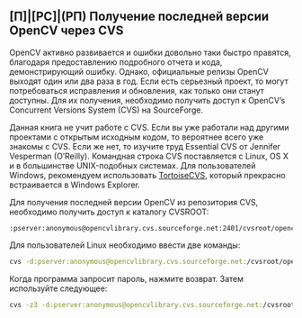 ## [П]|[РС]|(РП) Получение последней версии OpenCV через CVS

OpenCV активно развивается и ошибки довольно таки быстро правятся, благодаря предоставлению подробного отчета и кода, демонстрирующий ошибку. Однако, официальные релизы OpenCV выходят один или два раза в год. Если есть серьезный проект, то могут потребоваться исправления и обновления, как только они станут доступны. Для их получения, необходимо получить доступ к OpenCV’s Concurrent Versions System (CVS) на SourceForge.

Данная книга не учит работе с CVS. Если вы уже работали над другими проектами с открытым исходным кодом, то вероятнее всего уже знакомы с CVS. Если же нет, то изучите труд Essential CVS от Jennifer Vesperman (O’Reilly). Командная строка CVS поставляется с Linux, OS X и в большинстве UNIX-подобных системах. Для пользователей Windows, рекомендуем использовать [TortoiseCVS](http://www.tortoisecvs.org/), который прекрасно встраивается в Windows Explorer.

Для получения последней версии OpenCV из репозитория CVS, необходимо получить доступ к каталогу CVSROOT:

```
:pserver:anonymous@opencvlibrary.cvs.sourceforge.net:2401/cvsroot/opencvlibrary
```

Для пользователей Linux необходимо ввести две команды:

```sh
cvs -d:pserver:anonymous@opencvlibrary.cvs.sourceforge.net:/cvsroot/opencvlibrarylogin
```

Когда программа запросит пароль, нажмите возврат. Затем используйте следующее:

```sh
cvs -z3 -d:pserver:anonymous@opencvlibrary.cvs.sourceforge.net:/cvsroot/opencvlibraryco -P opencv
```
